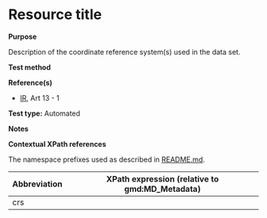 
# Resource title

**Purpose**	

Description of the coordinate reference system(s) used in the data set.

**Test method**	



**Reference(s)**	 

* [IR](./README.md#IR), Art 13 - 1

**Test type:** Automated

**Notes**

**Contextual XPath references**

The namespace prefixes used as described in [README.md](./README.md#namespaces).

Abbreviation                                   |  XPath expression (relative to gmd:MD_Metadata)
-----------------------------------------------| -------------------------------------------------------------------------
crs <a name="crs"></a>   |
